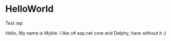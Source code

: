 # HelloWorld
Test rep

Hello, My name is Mykle. I like c# asp.net core and Delphy, have without it :) 
